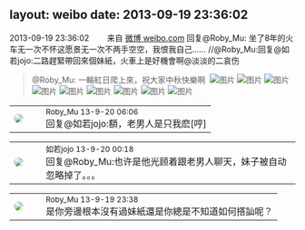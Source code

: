 layout: weibo
date: 2013-09-19 23:36:02
---
<meta name="referrer" content="no-referrer" />

2013-09-19 23:36:02  &nbsp;&nbsp;&nbsp;&nbsp;&nbsp;&nbsp; 来自 <a href="http://weibo.com/" rel="nofollow">微博 weibo.com</a>
回复@Roby_Mu: 坐了8年的火车无一次不怀这愿景无一次不两手空空，我恨我自己…… //@Roby_Mu:回复@如若jojo:二路趕緊帶回來個妹紙，火車上是好機會啊@淡淡的二哀伤
>  @Roby_Mu: 一輪紅日爬上來，祝大家中秋快樂啊 ​​​
>  ![图片](https://ww3.sinaimg.cn/large/81fd9f09jw1e8rm23s4hgj20np0hsdg0.jpg)
>  ![图片](https://ww1.sinaimg.cn/large/81fd9f09jw1e8rm28yw7pj20np0hs0tj.jpg)
>  ![图片](https://ww4.sinaimg.cn/large/81fd9f09jw1e8rm2cqayaj20np0hswg8.jpg)
>  ![图片](https://ww2.sinaimg.cn/large/81fd9f09jw1e8rm2hplflj20np0hsmyx.jpg)
>  ![图片](https://ww3.sinaimg.cn/large/81fd9f09jw1e8rm2lk914j20hs0npabq.jpg)
>  ![图片](https://ww2.sinaimg.cn/large/81fd9f09jw1e8rm2obwvij20np0hsq34.jpg)
>  ![图片](https://ww1.sinaimg.cn/large/81fd9f09jw1e8rm2rc6inj20np0hsaa8.jpg)
>  ![图片](https://ww1.sinaimg.cn/large/81fd9f09jw1e8rm2uw6i6j20np0hsabh.jpg)
>  ![图片](https://ww3.sinaimg.cn/large/81fd9f09jw1e8rm2y34qfj20np0hsmxn.jpg)

<table style="width: 100%;">
  <tr>
    <td style="width: 40px;"><img style="border-radius:50%" src="https://tva2.sinaimg.cn/crop.0.0.180.180.50/81fd9f09jw1e8qgp5bmzyj2050050aa8.jpg?KID=imgbed,tva&Expires=1624465794&ssig=fbOHoQ7hkP"></td>
    <td colspan="2"><small>Roby_Mu 13-9-20 06:06</small><br/>回复@如若jojo:額，老男人是只我麽[哼]</td>
  </tr>
</table>

<table style="width: 100%;">
  <tr>
    <td style="width: 40px;"><img style="border-radius:50%" src="https://tva2.sinaimg.cn/crop.0.0.180.180.50/6c91b153jw1e8qgp5bmzyj2050050aa8.jpg?KID=imgbed,tva&Expires=1624465794&ssig=gWiniPf1O7"></td>
    <td colspan="2"><small>如若jojo 13-9-20 00:18</small><br/>回复@Roby_Mu:也许是他光顾着跟老男人聊天，妹子被自动忽略掉了。。。</td>
  </tr>
</table>

<table style="width: 100%;">
  <tr>
    <td style="width: 40px;"><img style="border-radius:50%" src="https://tva2.sinaimg.cn/crop.0.0.180.180.50/81fd9f09jw1e8qgp5bmzyj2050050aa8.jpg?KID=imgbed,tva&Expires=1624465794&ssig=fbOHoQ7hkP"></td>
    <td colspan="2"><small>Roby_Mu 13-9-19 23:38</small><br/>是你旁邊根本沒有過妹紙還是你總是不知道如何搭訕呢？</td>
  </tr>
</table>
